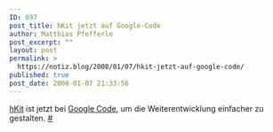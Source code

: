 ```yaml
---
ID: 697
post_title: hKit jetzt auf Google-Code
author: Matthias Pfefferle
post_excerpt: ""
layout: post
permalink: >
  https://notiz.blog/2008/01/07/hkit-jetzt-auf-google-code/
published: true
post_date: 2008-01-07 21:33:56
---
```

<!-- wp:paragraph -->
<p><a href="http://allinthehead.com/hkit/">hKit</a> ist jetzt bei <a href="http://hkit.googlecode.com/">Google Code</a>, um die Weiterentwicklung einfacher zu gestalten. <a href="http://allinthehead.com/hkit/317/hkit-now-on-google-code">#</a></p>
<!-- /wp:paragraph -->